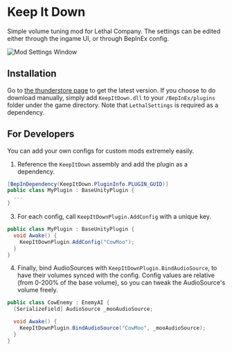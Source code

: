 # Keep It Down

Simple volume tuning mod for Lethal Company. The settings can be edited either through the ingame UI, or through BepInEx config.

![Mod Settings Window](https://github.com/Kesomannen/KeepItDown/assets/113015915/39229796-b2e2-4712-9d42-fd6c2d51f2dd)

## Installation

Go to [the thunderstore page](https://thunderstore.io/c/lethal-company/p/Kesomannen/KeepItDown/) to get the latest version. If you choose to do download manually, simply add `KeepItDown.dll` to your `/BepInEx/plugins` folder under the game directory. Note that `LethalSettings` is required as a dependency.

## For Developers

You can add your own configs for custom mods extremely easily.

1. Reference the `KeepItDown` assembly and add the plugin as a dependency.
```cs
[BepInDependency(KeepItDown.PluginInfo.PLUGIN_GUID)]
public class MyPlugin : BaseUnityPlugin {
  ...
}
```
3. For each config, call `KeepItDownPlugin.AddConfig` with a unique key.
```cs
public class MyPlugin : BaseUnityPlugin {
  void Awake() {
    KeepItDownPlugin.AddConfig("CowMoo");
  }
}
```
4. Finally, bind AudioSources with `KeepItDownPlugin.BindAudioSource`, to have their volumes synced with the config. Config values are relative (from 0-200% of the base volume), so you can tweak the AudioSource's volume freely.
```cs
public class CowEnemy : EnemyAI {
  [SerializeField] AudioSource _mooAudioSource;

  void Awake() {
    KeepItDownPlugin.BindAudioSource("CowMoo", _mooAudioSource);
  }
}
```

